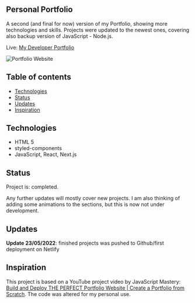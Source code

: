 ## Personal Portfolio

A second (and final for now) version of my Portfolio, showing more technologies and skills. Projects were updated to the newest ones, covering also backup version of JavaScript - Node.js.

Live: [My Developer Portfolio]()

![Portfolio Website](https://i.ibb.co/5Lq1mWS/portfolio.jpg)

## Table of contents
* [Technologies](#technologies)
* [Status](#status)
* [Updates](#updates)
* [Inspiration](#inspiration)

## Technologies
* HTML 5
* styled-components
* JavaScript, React, Next.js

## Status
Project is: completed.

Any further updates will mostly cover new projects. I am also thinking of adding some animations to the sections, but this is now not under development.

## Updates

**Update 23/05/2022**: finished projects was pushed to Github/first deployment on Netlify

## Inspiration

This project is based on a YouTube project video by JavaScript Mastery: [Build and Deploy THE PERFECT Portfolio Website | Create a Portfolio from Scratch](https://youtu.be/OPaLnMw2i_0). The code was altered for my personal use.
